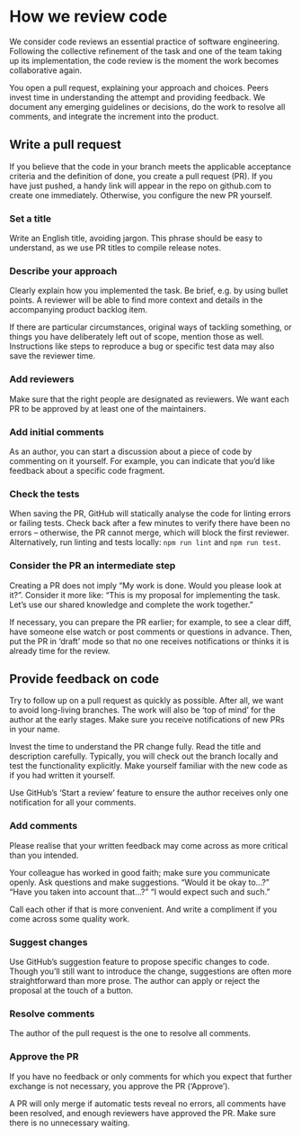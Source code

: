 # How we review code

We consider code reviews an essential practice of software engineering. Following the collective refinement of the task and one of the team taking up its implementation, the code review is the moment the work becomes collaborative again.

You open a pull request, explaining your approach and choices. Peers invest time in understanding the attempt and providing feedback. We document any emerging guidelines or decisions, do the work to resolve all comments, and integrate the increment into the product.

## Write a pull request

If you believe that the code in your branch meets the applicable acceptance criteria and the definition of done, you create a pull request (PR). If you have just pushed, a handy link will appear in the repo on github.com to create one immediately. Otherwise, you configure the new PR yourself.

### Set a title

Write an English title, avoiding jargon. This phrase should be easy to understand, as we use PR titles to compile release notes.

### Describe your approach

Clearly explain how you implemented the task. Be brief, e.g. by using bullet points. A reviewer will be able to find more context and details in the accompanying product backlog item.

If there are particular circumstances, original ways of tackling something, or things you have deliberately left out of scope, mention those as well. Instructions like steps to reproduce a bug or specific test data may also save the reviewer time.

### Add reviewers

Make sure that the right people are designated as reviewers. We want each PR to be approved by at least one of the maintainers.

### Add initial comments

As an author, you can start a discussion about a piece of code by commenting on it yourself. For example, you can indicate that you’d like feedback about a specific code fragment.

### Check the tests

When saving the PR, GitHub will statically analyse the code for linting errors or failing tests. Check back after a few minutes to verify there have been no errors – otherwise, the PR cannot merge, which will block the first reviewer. Alternatively, run linting and tests locally: `npm run lint` and `npm run test`.

### Consider the PR an intermediate step

Creating a PR does not imply “My work is done. Would you please look at it?”. Consider it more like: “This is my proposal for implementing the task. Let’s use our shared knowledge and complete the work together.”

If necessary, you can prepare the PR earlier; for example, to see a clear diff, have someone else watch or post comments or questions in advance. Then, put the PR in ‘draft’ mode so that no one receives notifications or thinks it is already time for the review.

## Provide feedback on code

Try to follow up on a pull request as quickly as possible. After all, we want to avoid long-living branches. The work will also be ‘top of mind’ for the author at the early stages. Make sure you receive notifications of new PRs in your name.

Invest the time to understand the PR change fully. Read the title and description carefully. Typically, you will check out the branch locally and test the functionality explicitly. Make yourself familiar with the new code as if you had written it yourself.

Use GitHub’s ‘Start a review’ feature to ensure the author receives only one notification for all your comments.

### Add comments

Please realise that your written feedback may come across as more critical than you intended.

Your colleague has worked in good faith; make sure you communicate openly. Ask questions and make suggestions. “Would it be okay to…?” “Have you taken into account that…?” “I would expect such and such.”

Call each other if that is more convenient. And write a compliment if you come across some quality work.

### Suggest changes

Use GitHub’s suggestion feature to propose specific changes to code. Though you’ll still want to introduce the change, suggestions are often more straightforward than more prose. The author can apply or reject the proposal at the touch of a button.

### Resolve comments

The author of the pull request is the one to resolve all comments.

### Approve the PR

If you have no feedback or only comments for which you expect that further exchange is not necessary, you approve the PR (‘Approve’).

A PR will only merge if automatic tests reveal no errors, all comments have been resolved, and enough reviewers have approved the PR. Make sure there is no unnecessary waiting.
